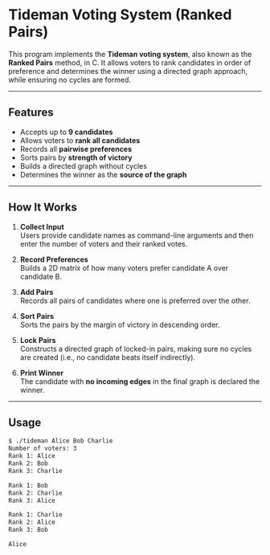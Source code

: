 # Tideman Voting System (Ranked Pairs)

This program implements the **Tideman voting system**, also known as the **Ranked Pairs** method, in C. It allows voters to rank candidates in order of preference and determines the winner using a directed graph approach, while ensuring no cycles are formed.

---

## Features

- Accepts up to **9 candidates**
- Allows voters to **rank all candidates**
- Records all **pairwise preferences**
- Sorts pairs by **strength of victory**
- Builds a directed graph without cycles
- Determines the winner as the **source of the graph**

---

## How It Works

1. **Collect Input**  
   Users provide candidate names as command-line arguments and then enter the number of voters and their ranked votes.

2. **Record Preferences**  
   Builds a 2D matrix of how many voters prefer candidate A over candidate B.

3. **Add Pairs**  
   Records all pairs of candidates where one is preferred over the other.

4. **Sort Pairs**  
   Sorts the pairs by the margin of victory in descending order.

5. **Lock Pairs**  
   Constructs a directed graph of locked-in pairs, making sure no cycles are created (i.e., no candidate beats itself indirectly).

6. **Print Winner**  
   The candidate with **no incoming edges** in the final graph is declared the winner.

---

## Usage

```bash
$ ./tideman Alice Bob Charlie
Number of voters: 3
Rank 1: Alice
Rank 2: Bob
Rank 3: Charlie

Rank 1: Bob
Rank 2: Charlie
Rank 3: Alice

Rank 1: Charlie
Rank 2: Alice
Rank 3: Bob

Alice